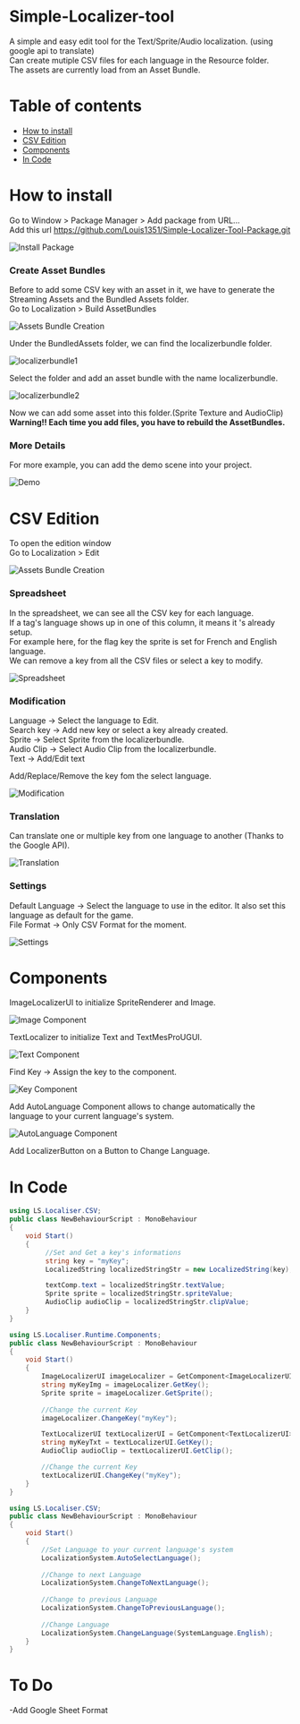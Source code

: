 # Simple-Localizer-tool
 A simple and easy edit tool for the Text/Sprite/Audio localization. (using google api to translate)<br>
 Can create mutiple CSV files for each language in the Resource folder.<br>
 The assets are currently load from an Asset Bundle.
 
# Table of contents
* [How to install](#HowTo)
* [CSV Edition](#CSV)
* [Components](#Components)
* [In Code](#InCode)

<a name="HowTo"/>

# How to install
Go to Window > Package Manager > Add package from URL... <br>
Add this url https://github.com/Louis1351/Simple-Localizer-Tool-Package.git

![Install Package](https://github.com/Louis1351/Simple-Localizer-Tool-Package/blob/main/tutorials/Screenshot_1.png)

### Create Asset Bundles
Before to add some CSV key with an asset in it, we have to generate the Streaming Assets and the Bundled Assets folder.<br>
Go to Localization > Build AssetBundles
 
![Assets Bundle Creation](https://github.com/Louis1351/Simple-Localizer-Tool-Package/blob/main/tutorials/Screenshot_2.png)

Under the  BundledAssets folder, we can find the localizerbundle folder.

![localizerbundle1](https://github.com/Louis1351/Simple-Localizer-Tool-Package/blob/main/tutorials/Screenshot_13.png)

Select the folder and add an asset bundle with the name localizerbundle.

![localizerbundle2](https://github.com/Louis1351/Simple-Localizer-Tool-Package/blob/main/tutorials/Screenshot_12.png)

Now we can add some asset into this folder.(Sprite Texture and AudioClip)<br>
<b>Warning!! Each time you add files, you have to rebuild the AssetBundles.</b>

### More Details

For more example, you can add the demo scene into your project.

![Demo](https://github.com/Louis1351/Simple-Localizer-Tool-Package/blob/main/tutorials/Screenshot_3.png)

<a name="CSV"/>

# CSV Edition
To open the edition window <br>
Go to Localization > Edit

![Assets Bundle Creation](https://github.com/Louis1351/Simple-Localizer-Tool-Package/blob/main/tutorials/Screenshot_2.png)

### Spreadsheet
In the spreadsheet, we can see all the CSV key for each language.<br>
If a tag's language shows up in one of this column, it means it 's already setup.<br>
For example here, for the flag key the sprite is set for French and English language.<br>
We can remove a key from all the CSV files or select a key to modify.

![Spreadsheet](https://github.com/Louis1351/Simple-Localizer-Tool-Package/blob/main/tutorials/Screenshot_7.png)

### Modification
Language -> Select the language to Edit.<br>
Search key -> Add new key or select a key already created.<br>
Sprite -> Select Sprite from the localizerbundle.<br>
Audio Clip -> Select Audio Clip from the localizerbundle.<br>
Text -> Add/Edit text<br>

Add/Replace/Remove the key fom the select language.

![Modification](https://github.com/Louis1351/Simple-Localizer-Tool-Package/blob/main/tutorials/Screenshot_8.png)

### Translation
Can translate one or multiple key from one language to another (Thanks to the Google API).

![Translation](https://github.com/Louis1351/Simple-Localizer-Tool-Package/blob/main/tutorials/Screenshot_9.png)

### Settings
Default Language -> Select the language to use in the editor. It also set this language as default for the game.<br>
File Format -> Only CSV Format for the moment.

![Settings](https://github.com/Louis1351/Simple-Localizer-Tool-Package/blob/main/tutorials/Screenshot_10.png)

<a name="Components"/>

# Components
ImageLocalizerUI to initialize SpriteRenderer and Image.

![Image Component](https://github.com/Louis1351/Simple-Localizer-Tool-Package/blob/main/tutorials/Screenshot_4.png)

TextLocalizer  to initialize Text and TextMesProUGUI.

![Text Component](https://github.com/Louis1351/Simple-Localizer-Tool-Package/blob/main/tutorials/Screenshot_5.png)

Find Key -> Assign the key to the component.

![Key Component](https://github.com/Louis1351/Simple-Localizer-Tool-Package/blob/main/tutorials/Screenshot_6.png)

Add AutoLanguage Component allows to change automatically the language to your current language's system.<br>

![AutoLanguage Component](https://github.com/Louis1351/Simple-Localizer-Tool-Package/blob/main/tutorials/Screenshot_11.png)

Add LocalizerButton on a Button to Change Language.


<a name="InCode"/>

# In Code
```csharp
using LS.Localiser.CSV;
public class NewBehaviourScript : MonoBehaviour
{
    void Start()
    {
         //Set and Get a key's informations
         string key = "myKey";
         LocalizedString localizedStringStr = new LocalizedString(key);

         textComp.text = localizedStringStr.textValue;
         Sprite sprite = localizedStringStr.spriteValue;
         AudioClip audioClip = localizedStringStr.clipValue;
    }
}
```
```csharp
using LS.Localiser.Runtime.Components;
public class NewBehaviourScript : MonoBehaviour
{
    void Start()
    {
        ImageLocalizerUI imageLocalizer = GetComponent<ImageLocalizerUI>();
        string myKeyImg = imageLocalizer.GetKey();
        Sprite sprite = imageLocalizer.GetSprite();
       
        //Change the current Key
        imageLocalizer.ChangeKey("myKey");

        TextLocalizerUI textLocalizerUI = GetComponent<TextLocalizerUI>();
        string myKeyTxt = textLocalizerUI.GetKey();
        AudioClip audioClip = textLocalizerUI.GetClip();

        //Change the current Key
        textLocalizerUI.ChangeKey("myKey");
    }
}
```
```csharp
using LS.Localiser.CSV;
public class NewBehaviourScript : MonoBehaviour
{
    void Start()
    {
        //Set Language to your current language's system
        LocalizationSystem.AutoSelectLanguage();
        
        //Change to next Language
        LocalizationSystem.ChangeToNextLanguage();
        
        //Change to previous Language
        LocalizationSystem.ChangeToPreviousLanguage();
        
        //Change Language
        LocalizationSystem.ChangeLanguage(SystemLanguage.English);
    }
}
```
# To Do
-Add Google Sheet Format




